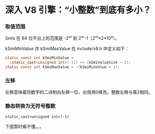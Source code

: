 # 深入 V8 引擎：“小整数”到底有多小？

### 取值范围

Smis 在 64 位平台上的范围是 -2³¹ 到 2³¹-1（2³¹≈2*10⁹）。

kSmiMinValue 并 kSmiMaxValue 在 include/v8.h 中定义如下：

```c
static const int kSmiMinValue = 
  (static_cast<unsigned int>(-1)) << (kSmiValueSize — 1);
static const int kSmiMaxValue = -(kSmiMinValue + 1);
```

### 左移

左移意味着将数字的二进制向左移一位，右侧用0填充。整数左移与乘2相同。

### 静态转换为无符号整数

```
static_cast<unsigned int>(-1)
```

下面暂时看不懂。。。
